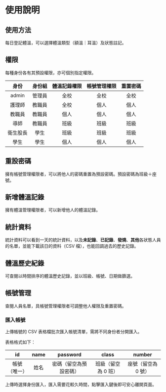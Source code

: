 # 使用說明

## 使用方法

每日登記體溫，可以選擇體溫類型（額溫｜耳溫）及狀態註記。

## 權限

每種身份各有其預設權限，亦可個別指定權限。

| 身份     | 身份組 | 體溫記錄權限 | 帳號管理權限 | 重置密碼 |
| :------: | :------: | :------------: | :------------: | :--------: |
| admin    | 管理員 | 全校         | 全校         | 全校     |
| 護理師   | 教職員 | 全校         | 個人         | 個人     |
| 教職員   | 教職員 | 個人         | 個人         | 個人     |
| 導師     | 教職員 | 班級         | 班級         | 班級     |
| 衛生股長 | 學生   | 班級         | 班級         | 班級     |
| 學生     | 學生   | 個人         | 個人         | 個人     |

## 重設密碼

擁有帳號管理權限者，可以將他人的密碼重置為預設密碼。預設密碼為班級＋座號。

## 新增體溫記錄

擁有體溫管理權限者，可以新增他人的體溫記錄。

## 統計資料

統計資料可以看到一天的統計資料，以及**未記錄**、**已記錄**、**發燒**、**其他**各狀態人員的名單，並能下載該日的資料（CSV 檔），也能回調過去的歷史記錄。

## 體溫歷史紀錄

可查閱以時間排序的體溫歷史記錄，並以班級、帳號、日期做篩選。

## 帳號管理

查閱人員名單，具帳號管理權限者可調整他人權限及重置密碼。

### 匯入帳號

上傳帳號的 CSV 表格檔批次匯入帳號清單，需將不同身份者分開匯入。

表格格式如下：

| id           | name | password               | class               | number              |
| :------------: | :----: | :----------------------: | :-------------------: | :-------------------: |
| 帳號（唯一） | 姓名 | 密碼（留空為預設密碼） | 班級（留空為 0 班） | 座號（留空為 0 號） |

上傳時選擇身份匯入，匯入需要花較久時間，點擊匯入鍵後即可安心離開頁面。
